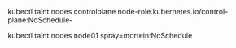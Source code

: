 kubectl taint nodes controlplane node-role.kubernetes.io/control-plane:NoSchedule-

kubectl taint nodes node01 spray=mortein:NoSchedule